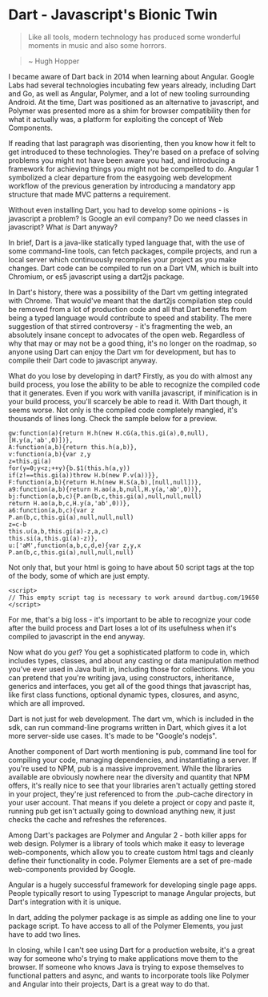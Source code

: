 # Dart - Javascript's Bionic Twin

> Like all tools, modern technology has produced some wonderful moments in music and also some horrors.

> ~ Hugh Hopper

I became aware of Dart back in 2014 when learning about Angular. Google Labs had several technologies incubating few years already, including Dart and Go, as well as Angular, Polymer, and a lot of new tooling surrounding Android. At the time, Dart was positioned as an alternative to javascript, and Polymer was presented more as a shim for browser compatibility then for what it actually was, a platform for exploiting the concept of Web Components.

If reading that last paragraph was disorienting, then you know how it felt to get introduced to these technologies. They're based on a preface of solving problems you might not have been aware you had, and introducing a framework for achieving things you might not be compelled to do. Angular 1 symbolized a clear departure from the easygoing web development workflow of the previous generation by introducing a mandatory app structure that made MVC patterns a requirement.

Without even installing Dart, you had to develop some opinions - is javascript a problem? Is Google an evil company? Do we need classes in javascript? What *is* Dart anyway?

In brief, Dart is a java-like statically typed language that, with the use of some command-line tools, can fetch packages, compile projects, and run a local server which continuously recompiles your project as you make changes. Dart code can be compiled to run on a Dart VM, which is built into Chromium, or es5 javascript using a dart2js package.

In Dart's history, there was a possibility of the Dart vm getting integrated with Chrome. That would've meant that the dart2js compilation step could be removed from a lot of production code and all that Dart benefits from being a typed language would contribute to speed and stability. The mere suggestion of that stirred controversy - it's fragmenting the web, an absolutely insane concept to advocates of the open web. Regardless of why that may or may not be a good thing, it's no longer on the roadmap, so anyone using Dart can enjoy the Dart vm for development, but has to compile their Dart code to javascript anyway.

What do you lose by developing in dart? Firstly, as you do with almost any build process, you lose the ability to be able to recognize the compiled code that it generates. Even if you work with vanilla javascript, if minification is in your build process, you'll scarcely be able to read it. With Dart though, it seems worse. Not only is the compiled code completely mangled, it's thousands of lines long. Check the sample below for a preview.

<pre id="code"><code class="language-javascript">gw:function(a){return H.h(new H.cG(a,this.gi(a),0,null),[H.y(a,'ab',0)])},
A:function(a,b){return this.h(a,b)},
v:function(a,b){var z,y
z=this.gi(a)
for(y=0;y&lt;z;++y){b.$1(this.h(a,y))
if(z!==this.gi(a))throw H.b(new P.v(a))}},
F:function(a,b){return H.h(new H.S(a,b),[null,null])},
a9:function(a,b){return H.ao(a,b,null,H.y(a,'ab',0))},
bj:function(a,b,c){P.an(b,c,this.gi(a),null,null,null)
return H.ao(a,b,c,H.y(a,'ab',0))},
a6:function(a,b,c){var z
P.an(b,c,this.gi(a),null,null,null)
z=c-b
this.u(a,b,this.gi(a)-z,a,c)
this.si(a,this.gi(a)-z)},
u:['aM',function(a,b,c,d,e){var z,y,x
P.an(b,c,this.gi(a),null,null,null)</code></pre>

Not only that, but your html is going to have about 50 script tags at the top of the body, some of which are just empty.

<pre id="code"><code class="language-javascript">&lt;script&gt;
// This empty script tag is necessary to work around dartbug.com/19650
&lt;/script&gt;</code></pre>

For me, that's a big loss - it's important to be able to recognize your code after the build process and Dart loses a lot of its usefulness when it's compiled to javascript in the end anyway.

Now what do you *get*? You get a sophisticated platform to code in, which includes types, classes, and about any casting or data manipulation method you've ever used in Java built in, including those for collections. While you can pretend that you're writing java, using constructors, inheritance, generics and interfaces, you get all of the good things that javascript has, like first class functions, optional dynamic types, closures, and async, which are all improved. 

Dart is not just for web development. The dart vm, which is included in the sdk, can run command-line programs written in Dart, which gives it a lot more server-side use cases. It's made to be "Google's nodejs".

Another component of Dart worth mentioning is pub, command line tool for compiling your code, managing dependencies, and instantiating a server. If you're used to NPM, pub is a massive improvement. While the libraries available are obviously nowhere near the diversity and quantity that NPM offers, it's really nice to see that your libraries aren't actually getting stored in your project, they're just referenced to from the .pub-cache directory in your user account. That means if you delete a project or copy and paste it, running pub get isn't actually going to download anything new, it just checks the cache and refreshes the references.

Among Dart's packages are Polymer and Angular 2 - both killer apps for web design. Polymer is a library of tools which make it easy to leverage web-components, which allow you to create custom html tags and cleanly define their functionality in code. Polymer Elements are a set of pre-made web-components provided by Google. 

Angular is a hugely successful framework for developing single page apps. People typically resort to using Typescript to manage Angular projects, but Dart's integration with it is unique.

In dart, adding the polymer package is as simple as adding one line to your package script. To have access to all of the Polymer Elements, you just have to add two lines.

In closing, while I can't see using Dart for a production website, it's a great way for someone who's trying to make applications move them to the browser. If someone who knows Java is trying to expose themselves to functional patters and async, and wants to incorporate tools like Polymer and Angular into their projects, Dart is a great way to do that.
